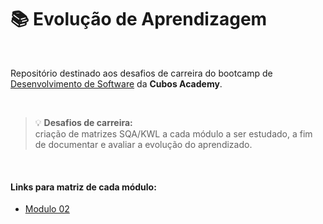 #  📚 Evolução de Aprendizagem

<br>

Repositório destinado aos desafios de carreira do bootcamp de [Desenvolvimento de Software](https://cubos.academy/cursos/desenvolvimento-de-software) da **Cubos Academy**.

<br>

>💡 **Desafios de carreira:** \
>criação de matrizes SQA/KWL a cada módulo a ser estudado, a fim de documentar e avaliar a evolução do aprendizado.

<br>

#### Links para matriz de cada módulo:
- [Modulo 02](modulo-02/README-02.md)
